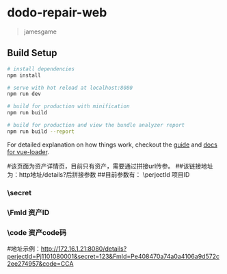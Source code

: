 # dodo-repair-web

> jamesgame

## Build Setup

``` bash
# install dependencies
npm install

# serve with hot reload at localhost:8080
npm run dev

# build for production with minification
npm run build

# build for production and view the bundle analyzer report
npm run build --report
```

For detailed explanation on how things work, checkout the [guide](http://vuejs-templates.github.io/webpack/) and [docs for vue-loader](http://vuejs.github.io/vue-loader).

#该页面为资产详情页，目前只有资产，需要通过拼接url传参。
##该链接地址为：http地址/details?后拼接参数
##目前参数有： \perjectId  项目ID
###            \secret  
###            \FmId   资产ID
###            \code   资产code码
#地址示例：http://172.16.1.21:8080/details?perjectId=Pj1101080001&secret=123&FmId=Pe408470a74a0a4106a9d572c2ee274957&code=CCA
